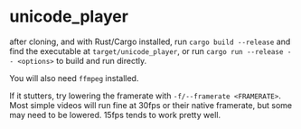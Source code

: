 # unicode_player
after cloning, and with Rust/Cargo installed, run `cargo build --release` and find the executable at `target/unicode_player`, or run `cargo run --release -- <options>` to build and run directly.

You will also need `ffmpeg` installed.

If it stutters, try lowering the framerate with `-f/--framerate <FRAMERATE>`. Most simple videos will run fine at 30fps or their native framerate, but some may need to be lowered. 15fps tends to work pretty well.
